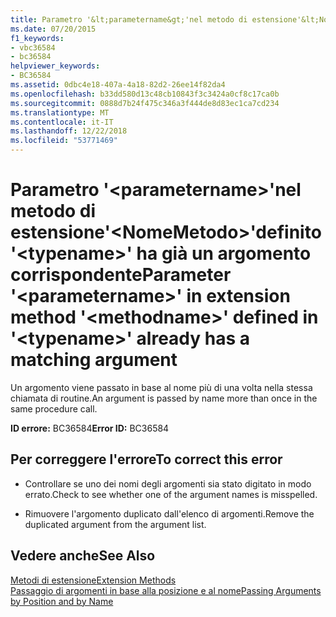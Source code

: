 ```yaml
---
title: Parametro '&lt;parametername&gt;'nel metodo di estensione'&lt;NomeMetodo&gt;'definito '&lt;typename&gt;' ha già un argomento corrispondente
ms.date: 07/20/2015
f1_keywords:
- vbc36584
- bc36584
helpviewer_keywords:
- BC36584
ms.assetid: 0dbc4e18-407a-4a18-82d2-26ee14f82da4
ms.openlocfilehash: b33dd580d13c48cb10843f3c3424a0cf8c17ca0b
ms.sourcegitcommit: 0888d7b24f475c346a3f444de8d83ec1ca7cd234
ms.translationtype: MT
ms.contentlocale: it-IT
ms.lasthandoff: 12/22/2018
ms.locfileid: "53771469"
---
```

# <a name="parameter-ltparameternamegt-in-extension-method-ltmethodnamegt-defined-in-lttypenamegt-already-has-a-matching-argument"></a><span data-ttu-id="b8986-102">Parametro '&lt;parametername&gt;'nel metodo di estensione'&lt;NomeMetodo&gt;'definito '&lt;typename&gt;' ha già un argomento corrispondente</span><span class="sxs-lookup"><span data-stu-id="b8986-102">Parameter '&lt;parametername&gt;' in extension method '&lt;methodname&gt;' defined in '&lt;typename&gt;' already has a matching argument</span></span>
<span data-ttu-id="b8986-103">Un argomento viene passato in base al nome più di una volta nella stessa chiamata di routine.</span><span class="sxs-lookup"><span data-stu-id="b8986-103">An argument is passed by name more than once in the same procedure call.</span></span>  
  
 <span data-ttu-id="b8986-104">**ID errore:** BC36584</span><span class="sxs-lookup"><span data-stu-id="b8986-104">**Error ID:** BC36584</span></span>  
  
## <a name="to-correct-this-error"></a><span data-ttu-id="b8986-105">Per correggere l'errore</span><span class="sxs-lookup"><span data-stu-id="b8986-105">To correct this error</span></span>  
  
-   <span data-ttu-id="b8986-106">Controllare se uno dei nomi degli argomenti sia stato digitato in modo errato.</span><span class="sxs-lookup"><span data-stu-id="b8986-106">Check to see whether one of the argument names is misspelled.</span></span>  
  
-   <span data-ttu-id="b8986-107">Rimuovere l'argomento duplicato dall'elenco di argomenti.</span><span class="sxs-lookup"><span data-stu-id="b8986-107">Remove the duplicated argument from the argument list.</span></span>  
  
## <a name="see-also"></a><span data-ttu-id="b8986-108">Vedere anche</span><span class="sxs-lookup"><span data-stu-id="b8986-108">See Also</span></span>  
 [<span data-ttu-id="b8986-109">Metodi di estensione</span><span class="sxs-lookup"><span data-stu-id="b8986-109">Extension Methods</span></span>](../../visual-basic/programming-guide/language-features/procedures/extension-methods.md)  
 [<span data-ttu-id="b8986-110">Passaggio di argomenti in base alla posizione e al nome</span><span class="sxs-lookup"><span data-stu-id="b8986-110">Passing Arguments by Position and by Name</span></span>](../../visual-basic/programming-guide/language-features/procedures/passing-arguments-by-position-and-by-name.md)
